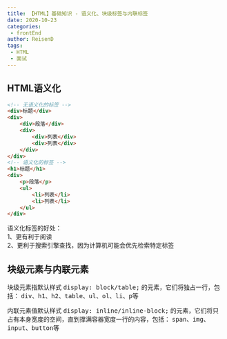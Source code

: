 ```yaml
---
title: 【HTML】基础知识 - 语义化、块级标签与内联标签
date: 2020-10-23
categories:
 - frontEnd
author: ReisenD
tags:
 - HTML
 - 面试
---
```


## HTML语义化

```html
<!-- 无语义化的标签 -->
<div>标题</div>
<div>
    <div>段落</div>
    <div>
        <div>列表</div>
        <div>列表</div>
    </div>
</div>
<!-- 语义化的标签 -->
<h1>标题</h1>
<div>
    <p>段落</p>
    <ul>
        <li>列表</li>
        <li>列表</li>
    </ul>
</div>
```

语义化标签的好处：  
1、更有利于阅读  
2、更利于搜索引擎查找，因为计算机可能会优先检索特定标签

## 块级元素与内联元素
块级元素指默认样式 <kbd>display: block/table;</kbd> 的元素，它们将独占一行，包括：
<kbd>div</kbd>、<kbd>h1</kbd>、<kbd>h2</kbd>、<kbd>table</kbd>、<kbd>ul</kbd>、<kbd>ol</kbd>、<kbd>li</kbd>、<kbd>p</kbd>等

内联元素值默认样式 <kbd>display: inline/inline-block;</kbd> 的元素，它们将只占有本身宽度的空间，直到撑满容器宽度一行的内容，包括：
<kbd>span</kbd>、<kbd>img</kbd>、<kbd>input</kbd>、<kbd>button</kbd>等